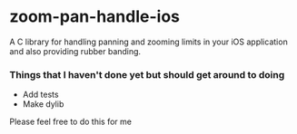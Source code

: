zoom-pan-handle-ios
===================

A C library for handling panning and zooming limits in your iOS application and also providing rubber banding.

### Things that I haven't done yet but should get around to doing
- Add tests
- Make dylib

Please feel free to do this for me
